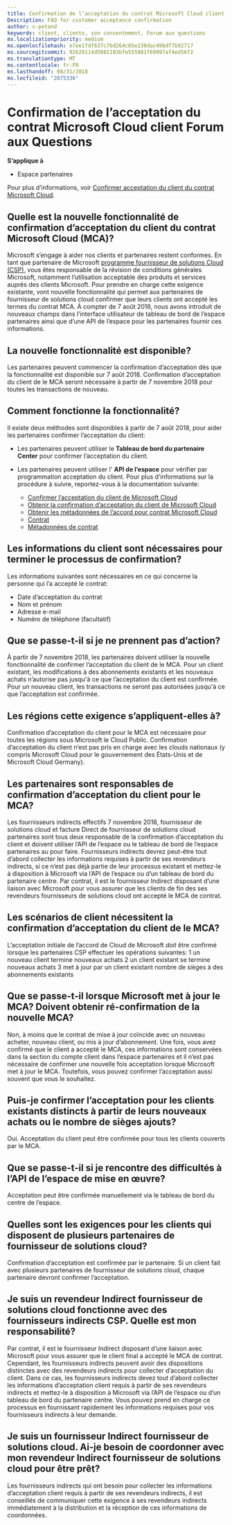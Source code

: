 ```yaml
---
title: Confirmation de l’acceptation du contrat Microsoft Cloud client Forum aux Questions | L’espace partenaires
Description: FAQ for customer acceptance confirmation
author: v-petand
keywords: client, clients, son consentement, Forum aux questions
ms.localizationpriority: medium
ms.openlocfilehash: e7ee1fdf637c7bd264c65e238dac49bdf7b92717
ms.sourcegitcommit: 92629114d5081103bfe555081f69997af4ed56f2
ms.translationtype: MT
ms.contentlocale: fr-FR
ms.lasthandoff: 08/31/2018
ms.locfileid: "2875336"
---
```

# <a name="microsoft-cloud-agreement-customer-acceptance-confirmation-frequently-asked-questions"></a>Confirmation de l’acceptation du contrat Microsoft Cloud client Forum aux Questions 

**S’applique à**
-  Espace partenaires

Pour plus d’informations, voir [Confirmer acceptation du client du contrat Microsoft Cloud](https://docs.microsoft.com/en-us/partner-center/confirm-consent).
 
## <a name="what-is-the-new-functionality-for-confirming-customer-acceptance-of-the-microsoft-cloud-agreement-mca"></a>Quelle est la nouvelle fonctionnalité de confirmation d’acceptation du client du contrat Microsoft Cloud (MCA)? 
Microsoft s’engage à aider nos clients et partenaires restent conformes. En tant que partenaire de Microsoft [programme fournisseur de solutions Cloud (CSP)](https://partner.microsoft.com/en-us/cloud-solution-provider), vous êtes responsable de la révision de conditions générales Microsoft, notamment l’utilisation acceptable des produits et services auprès des clients Microsoft. Pour prendre en charge cette exigence existante, vont nouvelle fonctionnalité qui permet aux partenaires de fournisseur de solutions cloud confirmer que leurs clients ont accepté les termes du contrat MCA. À compter de 7 août 2018, nous avons introduit de nouveaux champs dans l’interface utilisateur de tableau de bord de l’espace partenaires ainsi que d’une API de l’espace pour les partenaires fournir ces informations. 
 
## <a name="when-is-the-new-functionality-available"></a>La nouvelle fonctionnalité est disponible? 
Les partenaires peuvent commencer la confirmation d’acceptation dès que la fonctionnalité est disponible sur 7 août 2018. Confirmation d’acceptation du client de le MCA seront nécessaire à partir de 7 novembre 2018 pour toutes les transactions de nouveau. 
 
## <a name="how-does-the-functionality-work"></a>Comment fonctionne la fonctionnalité?
Il existe deux méthodes sont disponibles à partir de 7 août 2018, pour aider les partenaires confirmer l’acceptation du client:  

-   Les partenaires peuvent utiliser le **Tableau de bord du partenaire Center** pour confirmer l’acceptation du client. 

-   Les partenaires peuvent utiliser l' **API de l’espace** pour vérifier par programmation acceptation du client. Pour plus d’informations sur la procédure à suivre, reportez-vous à la documentation suivante:
    -   [Confirmer l’acceptation du client de Microsoft Cloud](https://docs.microsoft.com/en-us/partner-center/develop/confirm-customer-consent)
    -   [Obtenir la confirmation d’acceptation du client de Microsoft Cloud](https://docs.microsoft.com/en-us/partner-center/develop/get-confirmation-of-customer-consent)
    -   [Obtenir les métadonnées de l’accord pour contrat Microsoft Cloud](https://docs.microsoft.com/en-us/partner-center/develop/get-agreement-metadata)
    -   [Contrat](https://docs.microsoft.com/en-us/partner-center/develop/agreement)
    -   [Métadonnées de contrat](https://docs.microsoft.com/en-us/partner-center/develop/agreement-metadata)

##  <a name="what-customer-information-is-required-to-complete-the-confirmation-process"></a>Les informations du client sont nécessaires pour terminer le processus de confirmation? 
Les informations suivantes sont nécessaires en ce qui concerne la personne qui l’a accepté le contrat: 
-    Date d’acceptation du contrat 
-    Nom et prénom 
-    Adresse e-mail 
-    Numéro de téléphone (facultatif)  
 
## <a name="what-will-happen-if-i-do-not-take-action"></a>Que se passe-t-il si je ne prennent pas d’action? 
À partir de 7 novembre 2018, les partenaires doivent utiliser la nouvelle fonctionnalité de confirmer l’acceptation du client de le MCA. Pour un client existant, les modifications à des abonnements existants et les nouveaux achats n’autorise pas jusqu'à ce que l’acceptation du client est confirmée. Pour un nouveau client, les transactions ne seront pas autorisées jusqu'à ce que l’acceptation est confirmée. 
 
## <a name="which-regions-does-this-requirement-apply-to"></a>Les régions cette exigence s’appliquent-elles à? 
Confirmation d’acceptation du client pour le MCA est nécessaire pour toutes les régions sous Microsoft le Cloud Public. Confirmation d’acceptation du client n’est pas pris en charge avec les clouds nationaux (y compris Microsoft Cloud pour le gouvernement des États-Unis et de Microsoft Cloud Germany). 
 
## <a name="which-partners-are-responsible-for-confirming-customer-acceptance-to-the-mca"></a>Les partenaires sont responsables de confirmation d’acceptation du client pour le MCA? 
Les fournisseurs indirects effectifs 7 novembre 2018, fournisseur de solutions cloud et facture Direct de fournisseur de solutions cloud partenaires sont tous deux responsable de la confirmation d’acceptation du client et doivent utiliser l’API de l’espace ou le tableau de bord de l’espace partenaires au pour faire. Fournisseurs indirects devrez peut-être tout d’abord collecter les informations requises à partir de ses revendeurs indirects, si ce n’est pas déjà partie de leur processus existant et mettez-le à disposition à Microsoft via l’API de l’espace ou d’un tableau de bord du partenaire centre. Par contrat, il est le fournisseur Indirect disposant d’une liaison avec Microsoft pour vous assurer que les clients de fin des ses revendeurs fournisseurs de solutions cloud ont accepté le MCA de contrat.  
 
## <a name="what-customer-scenarios-require-confirmation-of-customer-acceptance-of-the-mca"></a>Les scénarios de client nécessitent la confirmation d’acceptation du client de le MCA? 
L’acceptation initiale de l’accord de Cloud de Microsoft *doit* être confirmé lorsque les partenaires CSP effectuer les opérations suivantes: 1 un nouveau client termine nouveaux achats 2 un client existant se termine nouveaux achats 3 met à jour par un client existant nombre de sièges à des abonnements existants 
 
## <a name="what-happens-when-microsoft-updates-the-mca-do-i-need-obtain-re-confirmation-of-the-new-mca"></a>Que se passe-t-il lorsque Microsoft met à jour le MCA? Doivent obtenir ré-confirmation de la nouvelle MCA?
Non, à moins que le contrat de mise à jour coïncide avec un nouveau acheter, nouveau client, ou mis à jour d’abonnement. Une fois, vous avez confirmé que le client a accepté le MCA, ces informations sont conservées dans la section du compte client dans l’espace partenaires et il n’est pas nécessaire de confirmer une nouvelle fois acceptation lorsque Microsoft met à jour le MCA. Toutefois, vous pouvez confirmer l’acceptation aussi souvent que vous le souhaitez. 
 
## <a name="can-i-confirm-the-acceptance-for-existing-customers-separate-from-their-new-purchases-or-seat-additions"></a>Puis-je confirmer l’acceptation pour les clients existants distincts à partir de leurs nouveaux achats ou le nombre de sièges ajouts? 
Oui. Acceptation du client peut être confirmée pour tous les clients couverts par le MCA. 
 
## <a name="what-if-im-having-difficulty-implementing-the-partner-center-api"></a>Que se passe-t-il si je rencontre des difficultés à l’API de l’espace de mise en œuvre? 
Acceptation peut être confirmée manuellement via le tableau de bord du centre de l’espace. 
 
## <a name="what-are-the-requirements-for-customers-that-have-multiple-csp-partners"></a>Quelles sont les exigences pour les clients qui disposent de plusieurs partenaires de fournisseur de solutions cloud? 
Confirmation d’acceptation est confirmée par le partenaire. Si un client fait avec plusieurs partenaires de fournisseur de solutions cloud, chaque partenaire devront confirmer l’acceptation. 
 
## <a name="i-am-a-csp-indirect-reseller-working-with-csp-indirect-providers-what-is-my-responsibility"></a>Je suis un revendeur Indirect fournisseur de solutions cloud fonctionne avec des fournisseurs indirects CSP. Quelle est mon responsabilité? 
Par contrat, il est le fournisseur Indirect disposant d’une liaison avec Microsoft pour vous assurer que le client final a accepté le MCA de contrat. Cependant, les fournisseurs indirects peuvent avoir des dispositions distinctes avec des revendeurs indirects pour collecter d’acceptation du client. Dans ce cas, les fournisseurs indirects devez tout d’abord collecter les informations d’acceptation client requis à partir de ses revendeurs indirects et mettez-le à disposition à Microsoft via l’API de l’espace ou d’un tableau de bord du partenaire centre. Vous pouvez prend en charge ce processus en fournissant rapidement les informations requises pour vos fournisseurs indirects à leur demande. 
 
## <a name="i-am-a-csp-indirect-provider-do-i-need-to-coordinate-with-my-csp-indirect-reseller-to-be-prepared"></a>Je suis un fournisseur Indirect fournisseur de solutions cloud. Ai-je besoin de coordonner avec mon revendeur Indirect fournisseur de solutions cloud pour être prêt? 
Les fournisseurs indirects qui ont besoin pour collecter les informations d’acceptation client requis à partir de ses revendeurs indirects, il est conseillés de communiquer cette exigence à ses revendeurs indirects immédiatement à la distribution et la réception de ces informations de coordonnées. 
 

